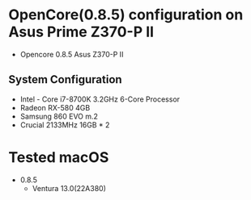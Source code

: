 # OpenCore(0.8.5) configuration on Asus Prime Z370-P II
- Opencore 0.8.5 Asus Z370-P II

## System Configuration 

- Intel - Core i7-8700K 3.2GHz 6-Core Processor
- Radeon RX-580 4GB
- Samsung 860 EVO m.2
- Crucial 2133MHz 16GB * 2

# Tested macOS
- 0.8.5
    - Ventura 13.0(22A380)
